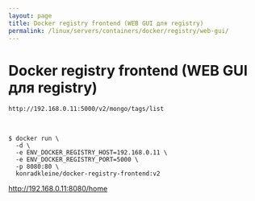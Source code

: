 ```yaml
---
layout: page
title: Docker registry frontend (WEB GUI для registry)
permalink: /linux/servers/containers/docker/registry/web-gui/
---
```



# Docker registry frontend (WEB GUI для registry)

    http://192.168.0.11:5000/v2/mongo/tags/list

<br/>

```
$ docker run \
  -d \
  -e ENV_DOCKER_REGISTRY_HOST=192.168.0.11 \
  -e ENV_DOCKER_REGISTRY_PORT=5000 \
  -p 8080:80 \
  konradkleine/docker-registry-frontend:v2
```

http://192.168.0.11:8080/home


